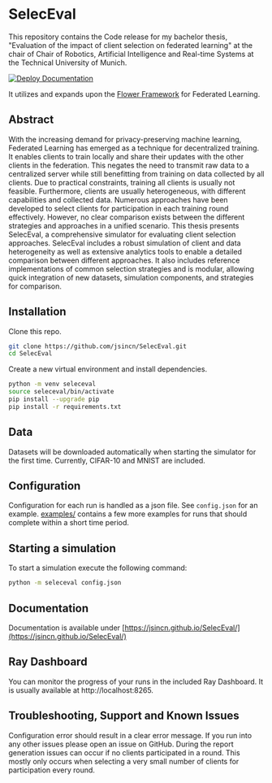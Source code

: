 # SelecEval
This repository contains the Code release for my bachelor thesis, "Evaluation of the impact of client selection on federated learning" at the chair of Chair of Robotics, Artificial Intelligence and Real-time Systems at the Technical University of Munich.

[![Deploy Documentation](https://github.com/jsincn/SelecEval/actions/workflows/documentation.yml/badge.svg?branch=main)](https://github.com/jsincn/SelecEval/actions/workflows/documentation.yml)

It utilizes and expands upon the [Flower Framework](https://flower.dev/) for Federated Learning.

## Abstract

With the increasing demand for privacy-preserving machine learning, Federated Learning has emerged as a technique for decentralized training. It enables clients to train locally and share their updates with the other clients in the federation. This negates the need to transmit raw data to a centralized server while still benefitting from training on data collected by all clients. Due to practical constraints, training all clients is usually not feasible. Furthermore, clients are usually heterogeneous, with different capabilities and collected data. Numerous approaches have been developed to select clients for participation in each training round effectively. However, no clear comparison exists between the different strategies and approaches in a unified scenario. This thesis presents SelecEval, a comprehensive simulator for evaluating client selection approaches. SelecEval includes a robust simulation of client and data heterogeneity as well as extensive analytics tools to enable a detailed comparison between different approaches. It also includes reference implementations of common selection strategies and is modular, allowing quick integration of new datasets, simulation components, and strategies for comparison.

## Installation

Clone this repo. 

```bash
git clone https://github.com/jsincn/SelecEval.git
cd SelecEval
```

Create a new virtual environment and install dependencies.

```bash
python -m venv seleceval
source seleceval/bin/activate
pip install --upgrade pip
pip install -r requirements.txt
```

## Data

Datasets will be downloaded automatically when starting the simulator for the first time. Currently, CIFAR-10 and MNIST 
are included. 

## Configuration

Configuration for each run is handled as a json file. See `config.json` for an example. [examples/](examples) contains
a few more examples for runs that should complete within a short time period.


## Starting a simulation

To start a simulation execute the following command:

```bash
python -m seleceval config.json
```

## Documentation
Documentation is available under [https://jsincn.github.io/SelecEval/](https://jsincn.github.io/SelecEval/)

## Ray Dashboard
You can monitor the progress of your runs in the included Ray Dashboard. It is usually available at http://localhost:8265.

## Troubleshooting, Support and Known Issues
Configuration error should result in a clear error message. If you run into any other issues please open an issue on GitHub.
During the report generation issues can occur if no clients participated in a round. This mostly only occurs when selecting a 
very small number of clients for participation every round.
